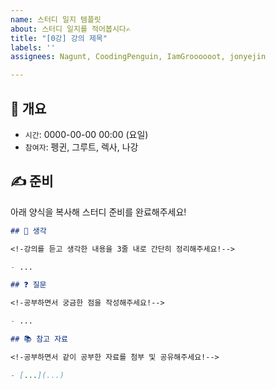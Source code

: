 ```yaml
---
name: 스터디 일지 템플릿
about: 스터디 일지를 적어봅시다✍️
title: "[0강] 강의 제목"
labels: ''
assignees: Nagunt, CoodingPenguin, IamGroooooot, jonyejin

---
```


## 📌 개요

- `시간`: 0000-00-00 00:00 (요일)
- `참여자`: 펭귄, 그루트, 렉사, 나강

## ✍️ 준비

아래 양식을 복사해 스터디 준비를 완료해주세요!

```markdown
## 💬 생각

<!-강의를 듣고 생각한 내용을 3줄 내로 간단히 정리해주세요!-->

- ...

## ❓ 질문

<!-공부하면서 궁금한 점을 작성해주세요!-->

- ...

## 📚 참고 자료

<!-공부하면서 같이 공부한 자료를 첨부 및 공유해주세요!-->

- [...](...)
```
